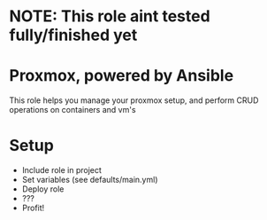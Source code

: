 # NOTE: This role aint tested fully/finished yet
# Proxmox, powered by Ansible
This role helps you manage your proxmox setup, and perform CRUD operations on containers and vm's

# Setup
* Include role in project
* Set variables (see defaults/main.yml)
* Deploy role
* ???
* Profit!
